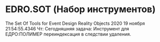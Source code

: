 # EDRO.SOT (Набор инструментов)
The Set Of Tools for Event Design Reality Objects
2020 19 ноября 21:54:55.4346 Чт: Сегодняшняя задача: Инструмент для ЕДРО:ПОЛИМЕР переиндексация в следствии удаления.
